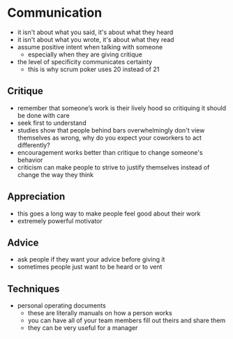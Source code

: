 # Communication

- it isn't about what you said, it's about what they heard
- it isn't about what you wrote, it's about what they read
- assume positive intent when talking with someone
  - especially when they are giving critique
- the level of specificity communicates certainty
  - this is why scrum poker uses 20 instead of 21

## Critique
- remember that someone’s work is their lively hood so critiquing it should be done with care
- seek first to understand
- studies show that people behind bars overwhelmingly don't view themselves as wrong, why do you expect your coworkers to act differently?
- encouragement works better than critique to change someone's behavior
- criticism can make people to strive to justify themselves instead of change the way they think

## Appreciation
- this goes a long way to make people feel good about their work
- extremely powerful motivator

## Advice
- ask people if they want your advice before giving it
- sometimes people just want to be heard or to vent

## Techniques
- personal operating documents
  - these are literally manuals on how a person works
  - you can have all of your team members fill out theirs and share them
  - they can be very useful for a manager